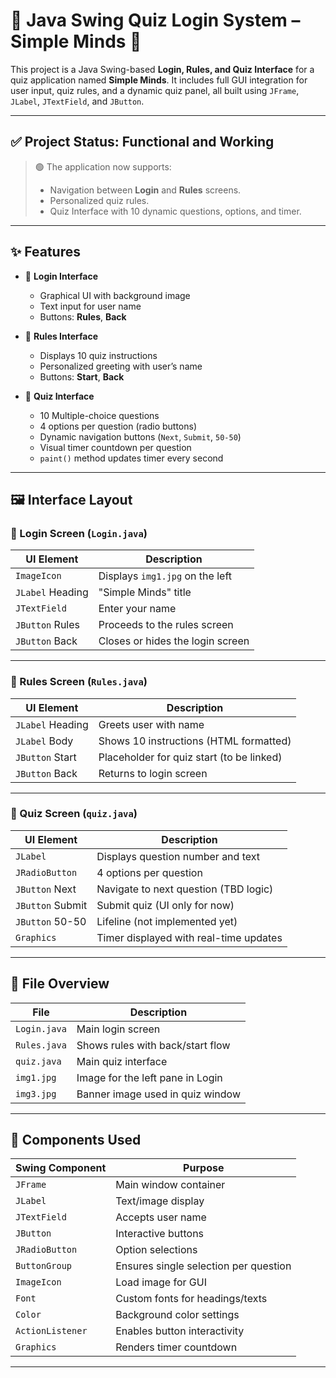 # 🧾 Java Swing Quiz Login System – Simple Minds 🧠

This project is a Java Swing-based **Login, Rules, and Quiz Interface** for a quiz application named **Simple Minds**. It includes full GUI integration for user input, quiz rules, and a dynamic quiz panel, all built using `JFrame`, `JLabel`, `JTextField`, and `JButton`.

---

## ✅ Project Status: Functional and Working

> 🟢 The application now supports:
> - Navigation between **Login** and **Rules** screens.
> - Personalized quiz rules.
> - Quiz Interface with 10 dynamic questions, options, and timer.

---

## ✨ Features

- 🔐 **Login Interface**
  - Graphical UI with background image
  - Text input for user name
  - Buttons: **Rules**, **Back**

- 📜 **Rules Interface**
  - Displays 10 quiz instructions
  - Personalized greeting with user’s name
  - Buttons: **Start**, **Back**

- 🧠 **Quiz Interface**
  - 10 Multiple-choice questions
  - 4 options per question (radio buttons)
  - Dynamic navigation buttons (`Next`, `Submit`, `50-50`)
  - Visual timer countdown per question
  - `paint()` method updates timer every second

---

## 🖼️ Interface Layout

### 🔐 Login Screen (`Login.java`)
| UI Element         | Description                               |
|--------------------|-------------------------------------------|
| `ImageIcon`        | Displays `img1.jpg` on the left            |
| `JLabel` Heading   | "Simple Minds" title                      |
| `JTextField`       | Enter your name                           |
| `JButton` Rules    | Proceeds to the rules screen              |
| `JButton` Back     | Closes or hides the login screen          |

---

### 📘 Rules Screen (`Rules.java`)
| UI Element         | Description                               |
|--------------------|-------------------------------------------|
| `JLabel` Heading   | Greets user with name                     |
| `JLabel` Body      | Shows 10 instructions (HTML formatted)    |
| `JButton` Start    | Placeholder for quiz start (to be linked) |
| `JButton` Back     | Returns to login screen                   |

---

### 🧠 Quiz Screen (`quiz.java`)
| UI Element         | Description                               |
|--------------------|-------------------------------------------|
| `JLabel`           | Displays question number and text         |
| `JRadioButton`     | 4 options per question                    |
| `JButton` Next     | Navigate to next question (TBD logic)     |
| `JButton` Submit   | Submit quiz (UI only for now)             |
| `JButton` 50-50    | Lifeline (not implemented yet)            |
| `Graphics`         | Timer displayed with real-time updates    |

---

## 📂 File Overview

| File         | Description                        |
|--------------|------------------------------------|
| `Login.java` | Main login screen                  |
| `Rules.java` | Shows rules with back/start flow   |
| `quiz.java`  | Main quiz interface                |
| `img1.jpg`   | Image for the left pane in Login   |
| `img3.jpg`   | Banner image used in quiz window   |

---

## 🧱 Components Used

| Swing Component | Purpose                                  |
|------------------|------------------------------------------|
| `JFrame`         | Main window container                    |
| `JLabel`         | Text/image display                       |
| `JTextField`     | Accepts user name                        |
| `JButton`        | Interactive buttons                      |
| `JRadioButton`   | Option selections                        |
| `ButtonGroup`    | Ensures single selection per question    |
| `ImageIcon`      | Load image for GUI                       |
| `Font`           | Custom fonts for headings/texts          |
| `Color`          | Background color settings                |
| `ActionListener` | Enables button interactivity             |
| `Graphics`       | Renders timer countdown                  |

---
